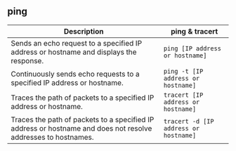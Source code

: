 ## ping 
| Description                                                                                                   | **ping & tracert**                    |
| ------------------------------------------------------------------------------------------------------------- | ------------------------------------- |
| Sends an echo request to a specified IP address or hostname and displays the response.                        | `ping [IP address or hostname]`       |
| Continuously sends echo requests to a specified IP address or hostname.                                       | `ping -t [IP address or hostname]`    |
| Traces the path of packets to a specified IP address or hostname.                                             | `tracert [IP address or hostname]`    |
| Traces the path of packets to a specified IP address or hostname and does not resolve addresses to hostnames. | `tracert -d [IP address or hostname]` |
